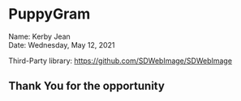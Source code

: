 # PuppyGram

Name: Kerby Jean 
<br />
Date: Wednesday, May 12, 2021

Third-Party library: https://github.com/SDWebImage/SDWebImage

## Thank You for the opportunity
